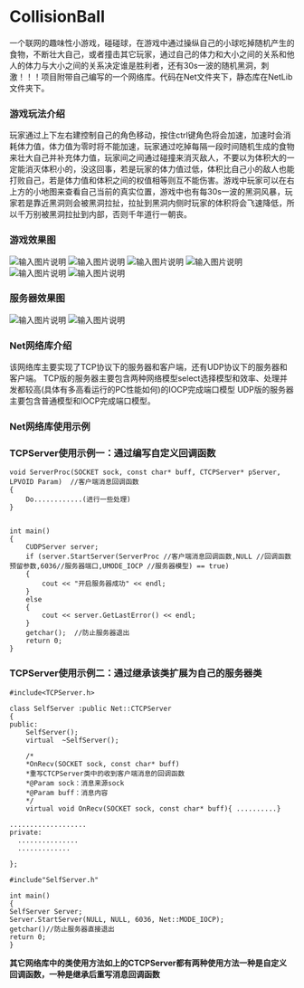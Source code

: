 # CollisionBall
一个联网的趣味性小游戏，碰碰球，在游戏中通过操纵自己的小球吃掉随机产生的食物，不断壮大自己，或者撞击其它玩家，通过自己的体力和大小之间的关系和他人的体力与大小之间的关系决定谁是胜利者，还有30s一波的随机黑洞，刺激！！！项目附带自己编写的一个网络库。代码在Net文件夹下，静态库在NetLib文件夹下。


### 游戏玩法介绍
玩家通过上下左右建控制自己的角色移动，按住ctrl键角色将会加速，加速时会消耗体力值，体力值为零时将不能加速，玩家通过吃掉每隔一段时间随机生成的食物来壮大自己并补充体力值，玩家间之间通过碰撞来消灭敌人，不要以为体积大的一定能消灭体积小的，没这回事，若是玩家的体力值过低，体积比自己小的敌人也能打败自己，若是体力值和体积之间的权值相等则互不能伤害。游戏中玩家可以在右上方的小地图来查看自己当前的真实位置，游戏中也有每30s一波的黑洞风暴，玩家若是靠近黑洞则会被黑洞拉扯，拉扯到黑洞内侧时玩家的体积将会飞速降低，所以千万别被黑洞拉扯到内部，否则千年道行一朝丧。

### 游戏效果图
![输入图片说明](https://git.oschina.net/uploads/images/2017/0823/220106_c2d35ff7_1296205.jpeg "1.JPG")
![输入图片说明](https://git.oschina.net/uploads/images/2017/0823/220113_e79ff7eb_1296205.jpeg "2.JPG")
![输入图片说明](https://git.oschina.net/uploads/images/2017/0823/220120_6766297a_1296205.jpeg "3.JPG")
![输入图片说明](https://git.oschina.net/uploads/images/2017/0823/220127_edfab294_1296205.jpeg "4.JPG")
![输入图片说明](https://git.oschina.net/uploads/images/2017/0823/220135_08b3dba9_1296205.jpeg "7.JPG")
![输入图片说明](https://git.oschina.net/uploads/images/2017/0823/220143_d982c9c7_1296205.jpeg "8.JPG")

### 服务器效果图
![输入图片说明](https://git.oschina.net/uploads/images/2017/0823/220206_0377f762_1296205.jpeg "5.JPG")
![输入图片说明](https://git.oschina.net/uploads/images/2017/0823/220222_f6b05515_1296205.jpeg "6.JPG")

### Net网络库介绍
该网络库主要实现了TCP协议下的服务器和客户端，还有UDP协议下的服务器和客户端。
TCP版的服务器主要包含两种网络模型select选择模型和效率、处理并发都较高(具体有多高看运行的PC性能如何)的IOCP完成端口模型
UDP版的服务器主要包含普通模型和IOCP完成端口模型。
### Net网络库使用示例

### TCPServer使用示例一：通过编写自定义回调函数

```
void ServerProc(SOCKET sock, const char* buff, CTCPServer* pServer, LPVOID Param)  //客户端消息回调函数
{
    Do............(进行一些处理)
}


int main()
{
	CUDPServer server;
	if (server.StartServer(ServerProc //客户端消息回调函数,NULL //回调函数预留参数,6036//服务器端口,UMODE_IOCP //服务器模型) == true)
	{
		cout << "开启服务器成功" << endl;
	}
	else
	{
		cout << server.GetLastError() << endl;
	}
	getchar();  //防止服务器退出
	return 0;
}

```
### TCPServer使用示例二：通过继承该类扩展为自己的服务器类
```
#include<TCPServer.h>

class SelfServer :public Net::CTCPServer
{
public:
	SelfServer();
	virtual  ~SelfServer();

	/*
	*OnRecv(SOCKET sock, const char* buff)
	*重写CTCPServer类中的收到客户端消息的回调函数
	*@Param sock：消息来源sock
	*@Param buff：消息内容
	*/
	virtual void OnRecv(SOCKET sock, const char* buff){ ..........}

...................
private:
  ...............
  .............

};

#include"SelfServer.h"

int main()
{
SelfServer Server;
Server.StartServer(NULL, NULL, 6036, Net::MODE_IOCP);
getchar()//防止服务器直接退出
return 0;
}

```
 **其它网络库中的类使用方法如上的CTCPServer都有两种使用方法一种是自定义回调函数，一种是继承后重写消息回调函数** 
